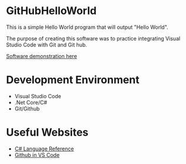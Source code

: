# GitHubHelloWorld

This is a simple Hello World program that will output "Hello World".

The purpose of creating this software was to practice integrating Visual Studio Code with Git and Git hub. 


[Software demonstration here](https://youtu.be/isiPvi-fTYs)

# Development Environment

* Visual Studio Code
* .Net Core/C#
* Git/Github


# Useful Websites
* [C# Language Reference](https://docs.microsoft.com/en-us/dotnet/csharp/language-reference/)
* [Github in VS Code](https://code.visualstudio.com/docs/editor/github)


